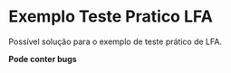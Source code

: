 # Exemplo Teste Pratico LFA

Possível solução para o exemplo de teste prático de LFA.

__Pode conter bugs__ 